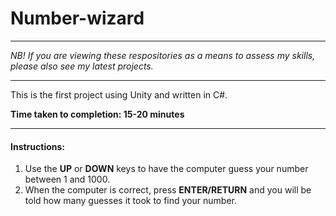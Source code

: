 # Number-wizard

_________________________

*NB! If you are viewing these respositories as a means to assess my skills, please also see my latest projects.*
_________________________

This is the first project using Unity and written in C#.

**Time taken to completion: 15-20 minutes**
__________________________________________

#### Instructions:

1. Use the **UP** or **DOWN** keys to have the computer guess your number between 1 and 1000.
2. When the computer is correct, press **ENTER/RETURN** and you will be told how many guesses it took to find your number.
